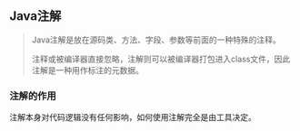 ## Java注解

> Java注解是放在源码类、方法、字段、参数等前面的一种特殊的注释。
>
> 注释或被编译器直接忽略，注解则可以被编译器打包进入class文件，因此注解是一种用作标注的元数据。

### 注解的作用

注解本身对代码逻辑没有任何影响，如何使用注解完全是由工具决定。